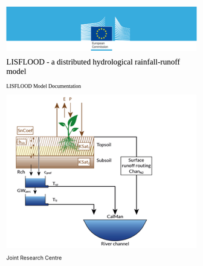 

![](./media/image2.png)

<span style="color:black; font-family:Georgia; font-size:1.5em;">LISFLOOD - a distributed hydrological rainfall-runoff model</span>
<br>
<br>
<span style="color:black; font-family:Georgia; font-size:1em;">LISFLOOD Model Documentation</span>

![](./media/image6-frontpage.png)

Joint Research Centre

